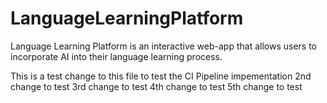 # LanguageLearningPlatform
Language Learning Platform is an interactive web-app that allows users to incorporate AI into their language learning process.

This is a test change to this file to test the CI Pipeline impementation
2nd change to test
3rd change to test
4th change to test
5th change to test
